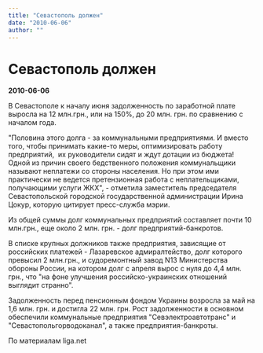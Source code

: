 ```yaml
---
title: "Севастополь должен"
date: "2010-06-06"
author: ""
---
```


# Севастополь должен

**2010-06-06** 

В Севастополе к началу июня задолженность по заработной плате выросла на 12 млн.грн., или на 150%, до 20 млн. грн. по сравнению с началом года.

"Половина этого долга - за коммунальными предприятиями. И вместо того, чтобы принимать какие-то меры, оптимизировать работу предприятий,  их руководители сидят и ждут дотации из бюджета! Одной из причин своего бедственного положения коммунальщики называют неплатежи со стороны населения. Но при этом ими практически не ведется претензионная работа с неплательщиками, получающими услуги ЖКХ", - отметила заместитель председателя Севастопольской городской государственной администрации Ирина Цокур, которую цитирует пресс-служба мэрии.

Из общей суммы долг коммунальных предприятий составляет почти 10 млн.грн., еще около 2 млн. грн. - долг предприятий-банкротов.

В списке крупных должников также предприятия, зависящие от российских платежей - Лазаревское адмиралтейство, долг которого превысил 2 млн.грн., и судоремонтный завод N13 Министерства обороны России, на котором долг с апреля вырос с нуля до 4,4 млн. грн., что "на фоне улучшения российско-украинских отношений выглядит странно".

Задолженность перед пенсионным фондом Украины возросла за май на 1,6 млн. грн. и достигла 22 млн. грн. Рост задолженности в основном обеспечили коммунальные предприятия "Севэлектроавтотранс" и "Севастопольгорводоканал", а также предприятия-банкроты.

По материалам liga.net